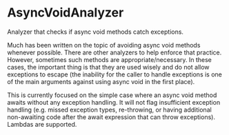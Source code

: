 # AsyncVoidAnalyzer
Analyzer that checks if async void methods catch exceptions.

Much has been written on the topic of avoiding async void methods whenever possible. There are other analyzers to help enforce that practice. However, sometimes such methods are appropriate/necessary. In these cases, the important thing is that they are used wisely and do not allow exceptions to escape (the inability for the caller to handle exceptions is one of the main arguments against using async void in the first place).

This is currently focused on the simple case where an async void method awaits without any exception handling. It will not flag insufficient exception handling (e.g. missed exception types, re-throwing, or having additional non-awaiting code after the await expression that can throw exceptions). Lambdas are supported.

